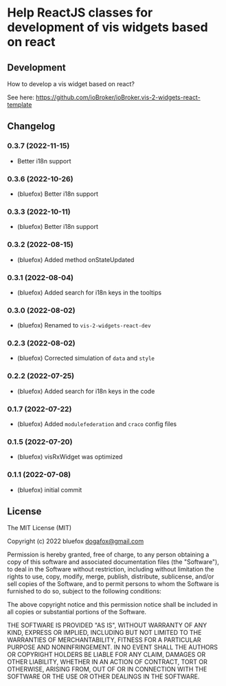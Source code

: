 # Help ReactJS classes for development of vis widgets based on react

## Development
How to develop a vis widget based on react?

See here: https://github.com/ioBroker/ioBroker.vis-2-widgets-react-template

<!--
	Placeholder for the next version (at the beginning of the line):
	### **WORK IN PROGRESS**
-->

## Changelog
### 0.3.7 (2022-11-15)
* Better i18n support

### 0.3.6 (2022-10-26)
* (bluefox) Better i18n support

### 0.3.3 (2022-10-11)
* (bluefox) Better i18n support

### 0.3.2 (2022-08-15)
* (bluefox) Added method onStateUpdated

### 0.3.1 (2022-08-04)
* (bluefox) Added search for i18n keys in the tooltips

### 0.3.0 (2022-08-02)
* (bluefox) Renamed to `vis-2-widgets-react-dev`

### 0.2.3 (2022-08-02)
* (bluefox) Corrected simulation of `data` and `style`

### 0.2.2 (2022-07-25)
* (bluefox) Added search for i18n keys in the code

### 0.1.7 (2022-07-22)
* (bluefox) Added `modulefederation` and `craco` config files

### 0.1.5 (2022-07-20)
* (bluefox) visRxWidget was optimized

### 0.1.1 (2022-07-08)
* (bluefox) initial commit

## License
The MIT License (MIT)

Copyright (c) 2022 bluefox <dogafox@gmail.com>

Permission is hereby granted, free of charge, to any person obtaining a copy
of this software and associated documentation files (the "Software"), to deal
in the Software without restriction, including without limitation the rights
to use, copy, modify, merge, publish, distribute, sublicense, and/or sell
copies of the Software, and to permit persons to whom the Software is
furnished to do so, subject to the following conditions:

The above copyright notice and this permission notice shall be included in all
copies or substantial portions of the Software.

THE SOFTWARE IS PROVIDED "AS IS", WITHOUT WARRANTY OF ANY KIND, EXPRESS OR
IMPLIED, INCLUDING BUT NOT LIMITED TO THE WARRANTIES OF MERCHANTABILITY,
FITNESS FOR A PARTICULAR PURPOSE AND NONINFRINGEMENT. IN NO EVENT SHALL THE
AUTHORS OR COPYRIGHT HOLDERS BE LIABLE FOR ANY CLAIM, DAMAGES OR OTHER
LIABILITY, WHETHER IN AN ACTION OF CONTRACT, TORT OR OTHERWISE, ARISING FROM,
OUT OF OR IN CONNECTION WITH THE SOFTWARE OR THE USE OR OTHER DEALINGS IN THE
SOFTWARE.
